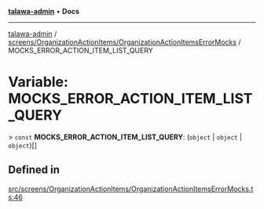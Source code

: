 [**talawa-admin**](../../../../README.md) • **Docs**

***

[talawa-admin](../../../../modules.md) / [screens/OrganizationActionItems/OrganizationActionItemsErrorMocks](../README.md) / MOCKS\_ERROR\_ACTION\_ITEM\_LIST\_QUERY

# Variable: MOCKS\_ERROR\_ACTION\_ITEM\_LIST\_QUERY

\> `const` **MOCKS\_ERROR\_ACTION\_ITEM\_LIST\_QUERY**: (`object` \| `object` \| `object`)[]

## Defined in

[src/screens/OrganizationActionItems/OrganizationActionItemsErrorMocks.ts:46](https://github.com/PalisadoesFoundation/talawa-admin/blob/7496bb3a4c3730e7e3caee73f8bf91c3031e4ae6/src/screens/OrganizationActionItems/OrganizationActionItemsErrorMocks.ts#L46)
